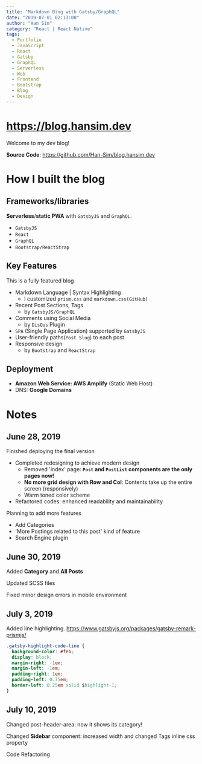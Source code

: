 ```yaml
---
title: "Markdown Blog with Gatsby/GraphQL"
date: "2019-07-01 02:13:00"
author: "Han Sim"
category: "React | React Native"
tags:
  - Portfolio
  - JavaScript
  - React
  - Gatsby
  - GraphQL
  - Serverless
  - Web
  - Frontend
  - Bootstrap
  - Blog
  - Design
---
```


# https://blog.hansim.dev

Welcome to my dev blog!

**Source Code**: https://github.com/Han-Sim/blog.hansim.dev

# How I built the blog

## Frameworks/libraries

**Serverless**/**static PWA** with `GatsbyJS` and `GraphQL`.

- `GatsbyJS`
- `React`
- `GraphQL`
- `Bootstrap/ReactStrap`

## Key Features

This is a fully featured blog

- Markdown Language | Syntax Highlighting
  - I customized `prism.css` and `markdown.css(GitHub)`
- Recent Post Sections, Tags
  - by `GatsbyJS/GraphQL`
- Comments using Social Media
  - by `DisQus` Plugin
- `SPA` (Single Page Application) supported by `GatsbyJS`
- User-friendly paths(`Post Slug`) to each post
- Responsive design
  - by `Bootstrap` and `ReactStrap`

## Deployment

- **Amazon Web Service: AWS Amplify** (Static Web Host)
- DNS: **Google Domains**

# Notes

## June 28, 2019

Finished deploying the final version

- Completed redesigning to achieve modern design
  - Removed 'index' page: **`Post` and `PostList` components are the only pages now!**
  - **No more grid design with Row and Col**: Contents take up the entire screen (responsively)
  - Warm toned color scheme
- Refactored codes: enhanced readability and maintainability

Planning to add more features

- Add Categories
- 'More Postings related to this post' kind of feature
- Search Engine plugin

## June 30, 2019

Added **Category** and **All Posts**

Updated SCSS files

Fixed minor design errors in mobile environment

## July 3, 2019

Added line highlighting. https://www.gatsbyjs.org/packages/gatsby-remark-prismjs/

```CSS
.gatsby-highlight-code-line {
  background-color: #feb;
  display: block;
  margin-right: -1em;
  margin-left: -1em;
  padding-right: 1em;
  padding-left: 0.75em;
  border-left: 0.25em solid $highlight-1;
}
```

## July 10, 2019

Changed post-header-area: now it shows its category!

Changed **Sidebar** component: increased width and changed Tags inline css property

Code Refactoring

